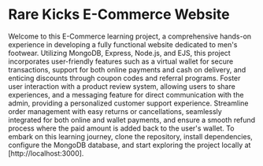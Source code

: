 # Rare Kicks E-Commerce Website

Welcome to this E-Commerce learning project, a comprehensive hands-on experience in developing a fully functional website dedicated to men's footwear. Utilizing MongoDB, Express, Node.js, and EJS, this project incorporates user-friendly features such as a virtual wallet for secure transactions, support for both online payments and cash on delivery, and enticing discounts through coupon codes and referral programs. Foster user interaction with a product review system, allowing users to share experiences, and a messaging feature for direct communication with the admin, providing a personalized customer support experience. Streamline order management with easy returns or cancellations, seamlessly integrated for both online and wallet payments, and ensure a smooth refund process where the paid amount is added back to the user's wallet. 
To embark on this learning journey, clone the repository, install dependencies, configure the MongoDB database, and start exploring the project locally at [http://localhost:3000]. 
